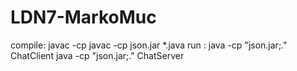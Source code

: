 # LDN7-MarkoMuc

compile: javac -cp javac -cp json.jar *.java
run : java -cp "json.jar;." ChatClient
      java -cp "json.jar;." ChatServer
